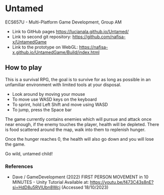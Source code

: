 # Untamed
ECS657U - Multi-Platform Game Development, Group AM

- Link to GitHub pages https://lucianala.github.io/Untamed/
- Link to second git repository: https://github.com/nafisa-x/UntamedGame
- Link to the prototype on WebGL: https://nafisa-x.github.io/UntamedGame/Build/index.html

## How to play

This is a survival RPG, the goal is to survive for as long as possible in an unfamiliar environment with limited tools at your disposal.

- Look around by moving your mouse
- To move use WASD keys on the keyboard
- To sprint, hold Left Shift and move using WASD
- To jump, press the Space bar

The game currently contains enemies which will pursue and attack once near enough, if the enemy touches the player, health will be depleted.
There is food scattered around the map, walk into them to replenish hunger.

Once the hunger reaches 0, the health will also go down and you will lose the game.

Go wild, untamed child!

### References

- Dave / GameDevelopment (2022) FIRST PERSON MOVEMENT in 10 MINUTES - Unity Tutorial Available at: https://youtu.be/f473C43s8nE?si=HdD8u5RVlUbn8Wcj (Accessed 18/10/2023)
